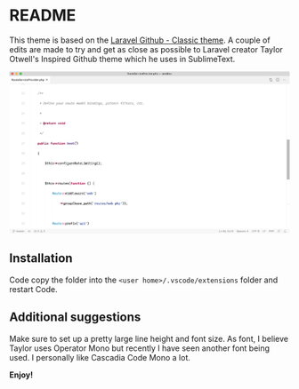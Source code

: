 # README

This theme is based on the [Laravel Github - Classic theme](https://github.com/victorze/vscode-theme-laravel/blob/master/themes/github_clasic.json). A couple of edits are made to try and get as close as possible to Laravel creator Taylor Otwell's Inspired Github theme which he uses in SublimeText.

![Preview](preview.png)

## Installation

Code copy the folder into the `<user home>/.vscode/extensions` folder and restart Code.

## Additional suggestions

Make sure to set up a pretty large line height and font size. As font, I believe Taylor uses Operator Mono but recently I have seen another font being used. I personally like Cascadia Code Mono a lot.

**Enjoy!**
